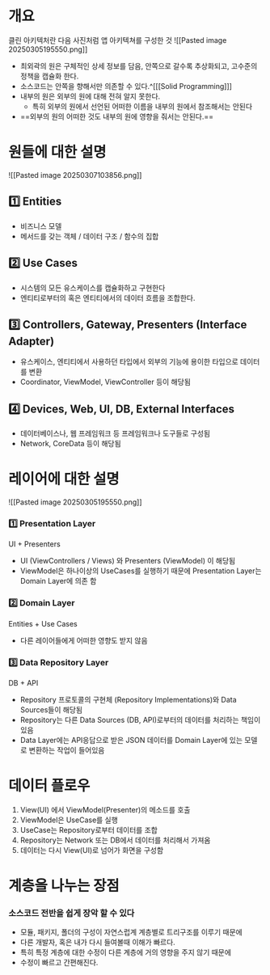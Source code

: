 
<br>

# 개요

클린 아키텍처란 다음 사진처럼 앱 아키텍쳐를 구성한 것
![[Pasted image 20250305195550.png]]
- 최외곽의 원은 구체적인 상세 정보를 담음, 안쪽으로 갈수록 추상화되고, 고수준의 정책을 캡슐화 한다.
- 소스코드는 안쪽을 향해서만 의존할 수 있다.^[[[Solid Programming]]]
- 내부의 원은 외부의 원에 대해 전혀 알지 못한다.
	- 특히 외부의 원에서 선언된 어떠한 이름을 내부의 원에서 참조해서는 안된다
- ==외부의 원의 어떠한 것도 내부의 원에 영향을 줘서는 안된다.==

# 원들에 대한 설명

![[Pasted image 20250307103856.png]]
## 1️⃣ Entities

- 비즈니스 모델
- 메서드를 갖는 객체 / 데이터 구조 / 함수의 집합

## 2️⃣ Use Cases

- 시스템의 모든 유스케이스를 캡슐화하고 구현한다
- 엔티티로부터의 혹은 엔티티에서의 데이터 흐름을 조합한다.


## 3️⃣ Controllers, Gateway, Presenters (Interface Adapter)

- 유스케이스, 엔티티에서 사용하던 타입에서 외부의 기능에 용이한 타입으로 데이터를 변환
- Coordinator, ViewModel, ViewController 등이 해당됨

## 4️⃣ Devices, Web, UI, DB, External Interfaces

-  데이터베이스나, 웹 프레임워크 등 프레임워크나 도구들로 구성됨
- Network, CoreData 등이 해당됨


# 레이어에 대한 설명
![[Pasted image 20250305195550.png]]
### 1️⃣ Presentation Layer

UI + Presenters
- UI (ViewControllers / Views) 와 Presenters (ViewModel) 이 해당됨
- ViewModel은 하나이상의 UseCases를 실행하기 때문에 Presentation Layer는 Domain Layer에 의존 함


### 2️⃣ Domain Layer

Entities + Use Cases
- 다른 레이어들에게 어떠한 영향도 받지 않음


### 3️⃣ Data Repository Layer

DB + API
- Repository 프로토콜의 구현체 (Repository Implementations)와 Data Sources들이 해당됨
- Repository는 다른 Data Sources (DB, API)로부터의  데이터를 처리하는 책임이 있음
- Data Layer에는 API응답으로 받은 JSON 데이터를 Domain Layer에 있는 모델로 변환하는 작업이 들어있음


# 데이터 플로우
1. View(UI) 에서 ViewModel(Presenter)의 메소드를 호출
2. ViewModel은 UseCase를 실행
3. UseCase는 Repository로부터 데이터를 조합
4. Repository는 Network 또는 DB에서 데이터를 처리해서 가져옴
5. 데이터는 다시 View(UI)로 넘어가 화면을 구성함

# 계층을 나누는 장점
### 소스코드 전반을 쉽게 장악 할 수 있다
- 모듈, 패키지, 폴더의 구성이 자연스럽계 계층별로 트리구조를 이루기 때문에
- 다른 개발자, 혹은 내가 다시 들여볼때 이해가 빠르다.
- 특히 특정 계층에 대한 수정이 다른 계층에 거의 영향을 주지 않기 때문에
- 수정이 빠르고 간편해진다.



